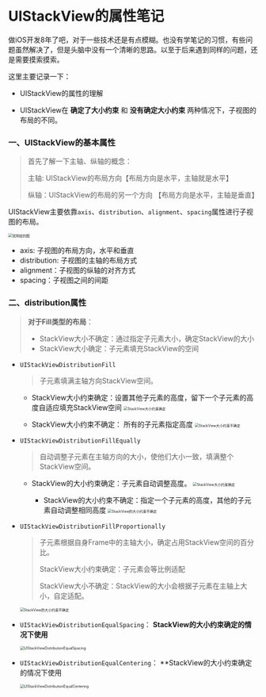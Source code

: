# UIStackView的属性笔记

做iOS开发8年了吧，对于一些技术还是有点模糊。也没有学笔记的习惯，有些问题虽然解决了，但是头脑中没有一个清晰的思路。以至于后来遇到同样的问题，还是需要摸索摸索。

这里主要记录一下： 

* UIStackView的属性的理解

* UIStackView在 **确定了大小约束** 和  **没有确定大小约束** 两种情况下，子视图的布局的不同。



### 一、UIStackView的基本属性

> 首先了解一下主轴、纵轴的概念：
>
> 主轴: UIStackView的布局方向【布局方向是水平，主轴就是水平】
>
> 纵轴：UIStackView的布局的另一个方向 【布局方向是水平，主轴是垂直】



UIStackView主要依靠`axis`、`distribution`、`alignment`、`spacing`属性进行子视图的布局。

<img src="https://docs-assets.developer.apple.com/published/82128953f6/uistack_hero_2x_04e50947-5aa0-4403-825b-26ba4c1662bd.png" alt="官网给的图" style="zoom:50%;" />



* axis: 子视图的布局方向，水平和垂直
* distribution: 子视图的主轴的布局方式
* alignment：子视图的纵轴的对齐方式
* spacing：子视图之间的间距



### 二、distribution属性

> **对于Fill类型的布局**：
>
> - StackView大小不确定：通过指定子元素大小，确定StackView的大小
> - StackView大小确定：子元素填充StackView的空间



* `UIStackViewDistributionFill`

  > 子元素填满主轴方向StackView空间。

  * StackView大小约束确定：设置其他子元素的高度，留下一个子元素的高度自适应填充StackView空间
    <img src="http://qaan37d6g.bkt.clouddn.com/ios_stack_destribute_fill.png" alt="StackView大小约束确定" style="zoom:50%;" />
    
    
    
  * StackView大小约束不确定： 所有的子元素指定高度
    <img src="http://qaan37d6g.bkt.clouddn.com/ios_stack_destribute_fill_2.png" alt="StackView大小约束不确定" style="zoom:50%;" />
    
    
  
* `UIStackViewDistributionFillEqually`

  > 自动调整子元素在主轴方向的大小，使他们大小一致，填满整个StackView空间。

  * StackView的大小约束确定：子元素自动调整高度。
    <img src="http://qaan37d6g.bkt.clouddn.com/ios_stackview_distribute_fill_equally.png" alt="StackView大小约束确定" style="zoom:50%;" />
    
    
    
    * StackView的大小约束不确定：指定一个子元素的高度，其他的子元素自动调整相同高度
      <img src="http://qaan37d6g.bkt.clouddn.com/ios_stackview_distribute_fill_equally_2.png" alt="StackView的大小约束不确定" style="zoom:50%;" />
  
  
  
* `UIStackViewDistributionFillProportionally`

  > 子元素根据自身Frame中的主轴大小，确定占用StackView空间的百分比。
  >
  > StackView大小约束确定：子元素会等比例适配
  >
  > StackView大小不确定：StackView的大小会根据子元素在主轴上大小，自定适配。

    <img src="http://qaan37d6g.bkt.clouddn.com/ios_stack_destribute_propertion_frame.png" alt="StackView的大小约束不确定" style="zoom:50%;" />

  

* `UIStackViewDistributionEqualSpacing`： **StackView的大小约束确定的情况下使用**

  <img src="https://docs-assets.developer.apple.com/published/82128953f6/distribute_equalspacing_2x_6668568b-a445-402c-94ae-f5e85b0b10bd.png" alt="UIStackViewDistributionEqualSpacing" style="zoom:50%;" />

* `UIStackViewDistributionEqualCentering`： **StackView的大小约束确定的情况下使用

  <img src="https://docs-assets.developer.apple.com/published/82128953f6/distribute_equalcentering_2x_7089d0d3-f161-452b-ab3e-9885c7b6101e.png" alt="UIStackViewDistributionEqualCentering" style="zoom:50%;" />

  